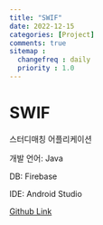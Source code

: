 ```yaml
---
title: "SWIF"
date: 2022-12-15
categories: [Project]
comments: true
sitemap :
  changefreq : daily
  priority : 1.0
---
```


# **SWIF**  
스터디매칭 어플리케이션

개발 언어: Java

DB: Firebase

IDE: Android Studio

[Github Link](https://github.com/oblsoun/SWIF)